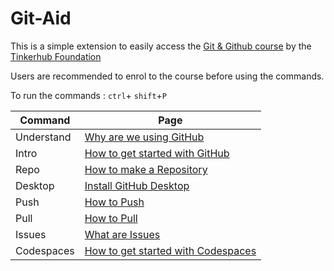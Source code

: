 # Git-Aid

This is a simple extension to easily access the [Git & Github course](https://www.tinkerhub.org/courses/launching-git-and-github) by the [Tinkerhub Foundation](https://www.tinkerhub.org/)

Users are recommended to enrol to the course before using the commands.

To run the commands : `ctrl`+  `shift`+`P`

| Command             | Page                                                                |
| ----------------- | ------------------------------------------------------------------ |
| Understand | [Why are we using GitHub](https://www.tinkerhub.org/courses/launching-git-and-github/learn/2.1) |
| Intro | [How to get started with GitHub](https://www.tinkerhub.org/courses/launching-git-and-github/learn/2.2) |
| Repo | [How to make a Repository](https://www.tinkerhub.org/courses/launching-git-and-github/learn/4.1) |
| Desktop | [Install GitHub Desktop](https://www.tinkerhub.org/courses/launching-git-and-github/learn/4.2) |
| Push | [How to Push](https://www.tinkerhub.org/courses/launching-git-and-github/learn/4.3) |
| Pull | [How to Pull](https://www.tinkerhub.org/courses/launching-git-and-github/learn/4.3) |
| Issues | [What are Issues](https://www.tinkerhub.org/courses/launching-git-and-github/learn/4.3) |
| Codespaces | [How to get started with Codespaces](https://www.tinkerhub.org/courses/launching-git-and-github/learn/4.4) |


